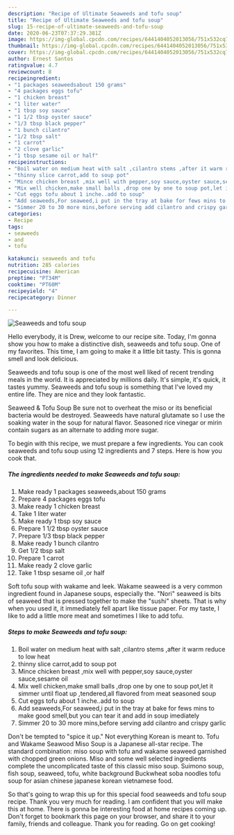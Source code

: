 ```yaml
---
description: "Recipe of Ultimate Seaweeds and tofu soup"
title: "Recipe of Ultimate Seaweeds and tofu soup"
slug: 15-recipe-of-ultimate-seaweeds-and-tofu-soup
date: 2020-06-23T07:37:29.381Z
image: https://img-global.cpcdn.com/recipes/6441404052013056/751x532cq70/seaweeds-and-tofu-soup-recipe-main-photo.jpg
thumbnail: https://img-global.cpcdn.com/recipes/6441404052013056/751x532cq70/seaweeds-and-tofu-soup-recipe-main-photo.jpg
cover: https://img-global.cpcdn.com/recipes/6441404052013056/751x532cq70/seaweeds-and-tofu-soup-recipe-main-photo.jpg
author: Ernest Santos
ratingvalue: 4.7
reviewcount: 8
recipeingredient:
- "1 packages seaweedsabout 150 grams"
- "4 packages eggs tofu"
- "1 chicken breast"
- "1 liter water"
- "1 tbsp soy sauce"
- "1 1/2 tbsp oyster sauce"
- "1/3 tbsp black pepper"
- "1 bunch cilantro"
- "1/2 tbsp salt"
- "1 carrot"
- "2 clove garlic"
- "1 tbsp sesame oil or half"
recipeinstructions:
- "Boil water on medium heat with salt ,cilantro stems ,after it warm reduce to low heat"
- "thinny slice carrot,add to soup pot"
- "Mince chicken breast ,mix well with pepper,soy sauce,oyster sauce,sesame oil"
- "Mix well chicken,make small balls ,drop one by one to soup pot,let it simmer until float up ,tendered,all flavored from meat seasoned soup"
- "Cut eggs tofu about 1 inche..add to soup"
- "Add seaweeds,For seaweed,i put in the tray at bake for fews mins to make good smell,but you can tear it and add in soup imediately"
- "Simmer 20 to 30 more mins,before serving add cilantro and crispy garlic"
categories:
- Recipe
tags:
- seaweeds
- and
- tofu

katakunci: seaweeds and tofu 
nutrition: 285 calories
recipecuisine: American
preptime: "PT34M"
cooktime: "PT60M"
recipeyield: "4"
recipecategory: Dinner

---
```



![Seaweeds and tofu soup](https://img-global.cpcdn.com/recipes/6441404052013056/751x532cq70/seaweeds-and-tofu-soup-recipe-main-photo.jpg)

Hello everybody, it is Drew, welcome to our recipe site. Today, I'm gonna show you how to make a distinctive dish, seaweeds and tofu soup. One of my favorites. This time, I am going to make it a little bit tasty. This is gonna smell and look delicious.

Seaweeds and tofu soup is one of the most well liked of recent trending meals in the world. It is appreciated by millions daily. It's simple, it's quick, it tastes yummy. Seaweeds and tofu soup is something that I've loved my entire life. They are nice and they look fantastic.

Seaweed &amp; Tofu Soup Be sure not to overheat the miso or its beneficial bacteria would be destroyed. Seaweeds have natural glutamate so I use the soaking water in the soup for natural flavor. Seasoned rice vinegar or mirin contain sugars as an alternate to adding more sugar.


To begin with this recipe, we must prepare a few ingredients. You can cook seaweeds and tofu soup using 12 ingredients and 7 steps. Here is how you cook that.

<!--inarticleads1-->

##### The ingredients needed to make Seaweeds and tofu soup:

1. Make ready 1 packages seaweeds,about 150 grams
1. Prepare 4 packages eggs tofu
1. Make ready 1 chicken breast
1. Take 1 liter water
1. Make ready 1 tbsp soy sauce
1. Prepare 1 1/2 tbsp oyster sauce
1. Prepare 1/3 tbsp black pepper
1. Make ready 1 bunch cilantro
1. Get 1/2 tbsp salt
1. Prepare 1 carrot
1. Make ready 2 clove garlic
1. Take 1 tbsp sesame oil ,or half


Soft tofu soup with wakame and leek. Wakame seaweed is a very common ingredient found in Japanese soups, especially the. &#34;Nori&#34; seaweed is bits of seaweed that is pressed together to make the &#34;sushi&#34; sheets. That is why when you used it, it immediately fell apart like tissue paper. For my taste, I like to add a little more meat and sometimes I like to add tofu. 

<!--inarticleads2-->

##### Steps to make Seaweeds and tofu soup:

1. Boil water on medium heat with salt ,cilantro stems ,after it warm reduce to low heat
1. thinny slice carrot,add to soup pot
1. Mince chicken breast ,mix well with pepper,soy sauce,oyster sauce,sesame oil
1. Mix well chicken,make small balls ,drop one by one to soup pot,let it simmer until float up ,tendered,all flavored from meat seasoned soup
1. Cut eggs tofu about 1 inche..add to soup
1. Add seaweeds,For seaweed,i put in the tray at bake for fews mins to make good smell,but you can tear it and add in soup imediately
1. Simmer 20 to 30 more mins,before serving add cilantro and crispy garlic


Don&#39;t be tempted to &#34;spice it up.&#34; Not everything Korean is meant to. Tofu and Wakame Seawood Miso Soup is a Japanese all-star recipe. The standard combination: miso soup with tofu and wakame seaweed garnished with chopped green onions. Miso and some well selected ingredients complete the uncomplicated taste of this classic miso soup. Suimono soup, fish soup, seaweed, tofu, white background Buckwheat soba noodles tofu soup for asian chinese japanese korean vietnamese food. 

So that's going to wrap this up for this special food seaweeds and tofu soup recipe. Thank you very much for reading. I am confident that you will make this at home. There is gonna be interesting food at home recipes coming up. Don't forget to bookmark this page on your browser, and share it to your family, friends and colleague. Thank you for reading. Go on get cooking!
